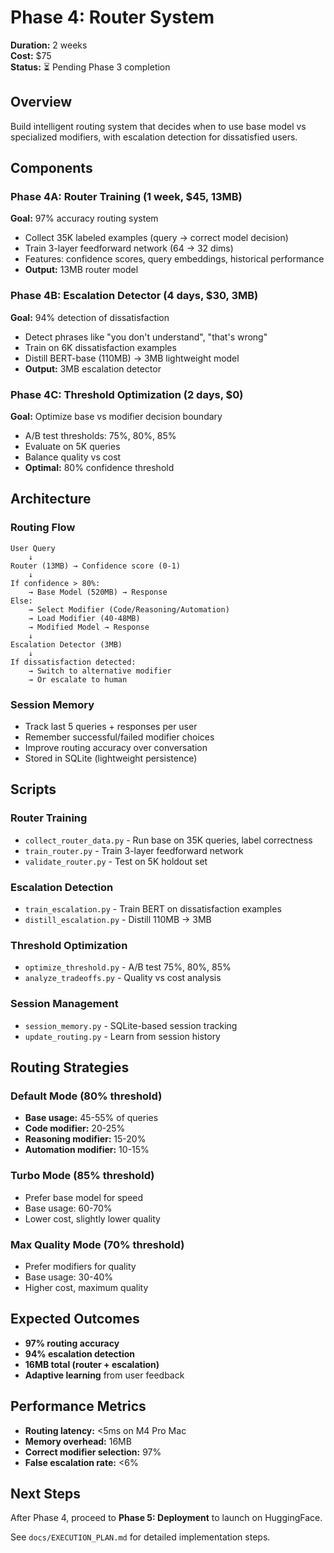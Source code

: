 # Phase 4: Router System

**Duration:** 2 weeks  
**Cost:** $75  
**Status:** ⏳ Pending Phase 3 completion

## Overview
Build intelligent routing system that decides when to use base model vs specialized modifiers, with escalation detection for dissatisfied users.

## Components

### Phase 4A: Router Training (1 week, $45, 13MB)
**Goal:** 97% accuracy routing system
- Collect 35K labeled examples (query → correct model decision)
- Train 3-layer feedforward network (64 → 32 dims)
- Features: confidence scores, query embeddings, historical performance
- **Output:** 13MB router model

### Phase 4B: Escalation Detector (4 days, $30, 3MB)
**Goal:** 94% detection of dissatisfaction
- Detect phrases like "you don't understand", "that's wrong"
- Train on 6K dissatisfaction examples
- Distill BERT-base (110MB) → 3MB lightweight model
- **Output:** 3MB escalation detector

### Phase 4C: Threshold Optimization (2 days, $0)
**Goal:** Optimize base vs modifier decision boundary
- A/B test thresholds: 75%, 80%, 85%
- Evaluate on 5K queries
- Balance quality vs cost
- **Optimal:** 80% confidence threshold

## Architecture

### Routing Flow
```
User Query
    ↓
Router (13MB) → Confidence score (0-1)
    ↓
If confidence > 80%:
    → Base Model (520MB) → Response
Else:
    → Select Modifier (Code/Reasoning/Automation)
    → Load Modifier (40-48MB)
    → Modified Model → Response
    ↓
Escalation Detector (3MB)
    ↓
If dissatisfaction detected:
    → Switch to alternative modifier
    → Or escalate to human
```

### Session Memory
- Track last 5 queries + responses per user
- Remember successful/failed modifier choices
- Improve routing accuracy over conversation
- Stored in SQLite (lightweight persistence)

## Scripts

### Router Training
- `collect_router_data.py` - Run base on 35K queries, label correctness
- `train_router.py` - Train 3-layer feedforward network
- `validate_router.py` - Test on 5K holdout set

### Escalation Detection
- `train_escalation.py` - Train BERT on dissatisfaction examples
- `distill_escalation.py` - Distill 110MB → 3MB

### Threshold Optimization
- `optimize_threshold.py` - A/B test 75%, 80%, 85%
- `analyze_tradeoffs.py` - Quality vs cost analysis

### Session Management
- `session_memory.py` - SQLite-based session tracking
- `update_routing.py` - Learn from session history

## Routing Strategies

### Default Mode (80% threshold)
- **Base usage:** 45-55% of queries
- **Code modifier:** 20-25%
- **Reasoning modifier:** 15-20%
- **Automation modifier:** 10-15%

### Turbo Mode (85% threshold)
- Prefer base model for speed
- Base usage: 60-70%
- Lower cost, slightly lower quality

### Max Quality Mode (70% threshold)
- Prefer modifiers for quality
- Base usage: 30-40%
- Higher cost, maximum quality

## Expected Outcomes
- **97% routing accuracy**
- **94% escalation detection**
- **16MB total (router + escalation)**
- **Adaptive learning** from user feedback

## Performance Metrics
- **Routing latency:** <5ms on M4 Pro Mac
- **Memory overhead:** 16MB
- **Correct modifier selection:** 97%
- **False escalation rate:** <6%

## Next Steps
After Phase 4, proceed to **Phase 5: Deployment** to launch on HuggingFace.

See `docs/EXECUTION_PLAN.md` for detailed implementation steps.
